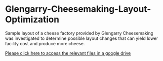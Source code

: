 # Glengarry-Cheesemaking-Layout-Optimization
Sample layout of a cheese factory provided by Glengarry Cheesemaking was investigated to determine possible layout changes that can yield lower facility cost and produce more cheese.



[Please click here to access the relevant files in a google drive](https://drive.google.com/drive/folders/1Ug9WQkxMBaFH73Qx_3dwzjc--RSAj8vo?usp=sharing)
